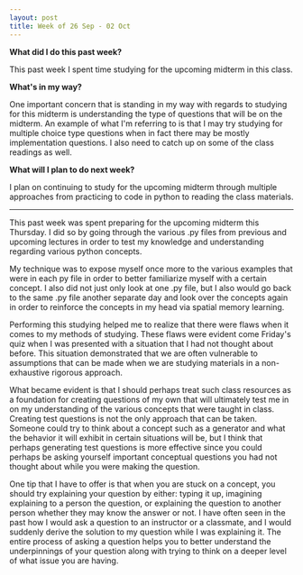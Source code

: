 ```yaml
---
layout: post
title: Week of 26 Sep - 02 Oct
---
```

<b>What did I do this past week?</b><br>
<p>This past week I spent time studying for the upcoming midterm in this class.</p>
<b>What's in my way?</b><br>
<p>One important concern that is standing in my way with regards to studying for this midterm is understanding the type of questions that 
will be on the midterm. An example of what I'm referring to is that I may try studying for multiple choice type questions when in fact there may be mostly implementation questions. I also need to catch up on some of the class readings as well.</p>
<b>What will I plan to do next week?</b><br>
<p>I plan on continuing to study for the upcoming midterm through multiple approaches from practicing to code in python to reading the class materials.</p>
<hr>
<p class="indented">This past week was spent preparing for the upcoming midterm this Thursday. I did so by going through the various .py files from previous and upcoming lectures in order to test my knowledge and understanding regarding various python concepts.</p>
<p class="indented">My technique was to expose myself once more to the various examples that were in each py file in order to better familiarize myself with a certain concept. I also did not just only look at one .py file, but I also would go back to the same .py file another separate day and look over the concepts again in order to reinforce the concepts in my head via spatial memory learning.</p>
<p class="indented">Performing this studying helped me to realize that there were flaws when it comes to my methods of studying. These flaws were evident come Friday's quiz when I was presented with a situation that I had not thought about before. This situation demonstrated that we are often vulnerable to assumptions that can be made when we are studying materials in a non-exhaustive rigorous approach.</p>
<p class="indented">What became evident is that I should perhaps treat such class resources as a foundation for creating questions of my own that will ultimately test me in on my understanding of the various concepts that were taught in class. Creating test questions is not the only approach that can be taken. Someone could try to think about a concept such as a generator and what the behavior it will exhibit in certain situations will be, but I think that perhaps generating test questions is more effective since you could perhaps be asking yourself important conceptual questions you had not thought about while you were making the question.</p>
<p class="indented">One tip that I have to offer is that when you are stuck on a concept, you should try explaining your question by either: typing it up, imagining explaining to a person the question, or explaining the question to another person whether they may know the answer or not. I have often seen in the past how I would ask a question to an instructor or a classmate, and I would suddenly derive the solution to my question while I was explaining it. The entire process of asking a question helps you to better understand the underpinnings of your question along with trying to think on a deeper level of what issue you are having.</p>
